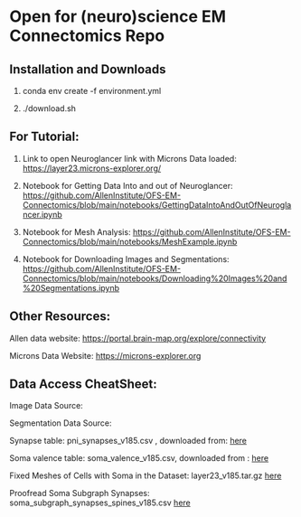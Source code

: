 
<h1>Open for (neuro)science EM Connectomics Repo </h1>

<h2>Installation and Downloads</h2>

1. conda env create -f environment.yml

2. ./download.sh


<h2>For Tutorial:</h2>

1. Link to open Neuroglancer link with Microns Data loaded: https://layer23.microns-explorer.org/

2. Notebook for Getting Data Into and out of Neuroglancer: https://github.com/AllenInstitute/OFS-EM-Connectomics/blob/main/notebooks/GettingDataIntoAndOutOfNeuroglancer.ipynb

3. Notebook for Mesh Analysis: https://github.com/AllenInstitute/OFS-EM-Connectomics/blob/main/notebooks/MeshExample.ipynb

4. Notebook for Downloading Images and Segmentations: https://github.com/AllenInstitute/OFS-EM-Connectomics/blob/main/notebooks/Downloading%20Images%20and%20Segmentations.ipynb


<h2>Other Resources:</h2>

Allen data website:  https://portal.brain-map.org/explore/connectivity

Microns Data Website:         https://microns-explorer.org

<h2> Data Access CheatSheet: </h2>

Image Data Source: 

Segmentation Data Source: 

Synapse table: pni_synapses_v185.csv , downloaded from: [here](https://zenodo.org/record/3710459/files/pni_synapses_v185.csv?download=1)

Soma valence table: soma_valence_v185.csv, downloaded from : [here](https://zenodo.org/record/3710459/files/soma_valence_v185.csv?download=1)

Fixed Meshes of Cells with Soma in the Dataset: layer23_v185.tar.gz [here](https://zenodo.org/record/3710459/files/layer23_v185.tar.gz?download=1) 

Proofread Soma Subgraph Synapses: soma_subgraph_synapses_spines_v185.csv [here](https://zenodo.org/record/3710459/files/soma_subgraph_synapses_spines_v185.csv?download=1)